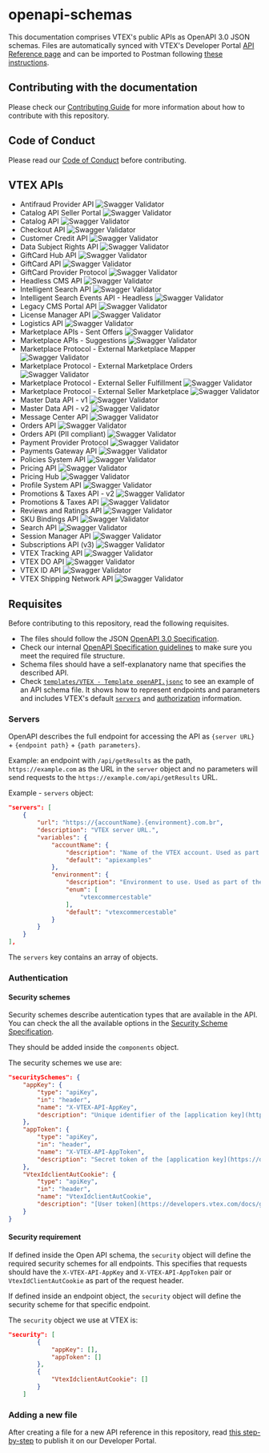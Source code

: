 # openapi-schemas

This documentation comprises VTEX's public APIs as OpenAPI 3.0 JSON schemas. Files are automatically synced with VTEX's Developer Portal [API Reference page](https://developers.vtex.com/docs/api-reference) and can be imported to Postman following [these instructions](https://learning.postman.com/docs/postman/collections/working-with-openAPI/).

## Contributing with the documentation

Please check our [Contributing Guide](CONTRIBUTING.md) for more information about how to contribute with this repository.

## Code of Conduct

Please read our [Code of Conduct](CODE_OF_CONDUCT.md) before contributing.

## VTEX APIs

- Antifraud Provider API ![Swagger Validator](https://img.shields.io/swagger/valid/3.0?specUrl=https://raw.githubusercontent.com/vtex/openapi-schemas/master/VTEX%2520-%2520Antifraud%2520Provider%2520API.json&label=OpenAPI)
- Catalog API Seller Portal ![Swagger Validator](https://img.shields.io/swagger/valid/3.0?specUrl=https%3A%2F%2Fraw.githubusercontent.com%2Fvtex%2Fopenapi-schemas%2Fmaster%2FVTEX%2520-%2520Catalog%2520API%2520Seller%2520Portal.json&label=OpenAPI)
- Catalog API ![Swagger Validator](https://img.shields.io/swagger/valid/3.0?specUrl=https%3A%2F%2Fraw.githubusercontent.com%2Fvtex%2Fopenapi-schemas%2Fmaster%2FVTEX%2520-%2520Catalog%2520API.json&label=OpenAPI)
- Checkout API ![Swagger Validator](https://img.shields.io/swagger/valid/3.0?specUrl=https%3A%2F%2Fraw.githubusercontent.com%2Fvtex%2Fopenapi-schemas%2Fmaster%2FVTEX%2520-%2520Checkout%2520API.json&label=OpenAPI)
- Customer Credit API ![Swagger Validator](https://img.shields.io/swagger/valid/3.0?specUrl=https%3A%2F%2Fraw.githubusercontent.com%2Fvtex%2Fopenapi-schemas%2Fmaster%2FVTEX%2520-%2520Customer%2520Credit%2520API.json&label=OpenAPI)
- Data Subject Rights API ![Swagger Validator](https://img.shields.io/swagger/valid/3.0?label=OpenAPI&specUrl=https%3A%2F%2Fraw.githubusercontent.com%2Fvtex%2Fopenapi-schemas%2Fmaster%2FVTEX%2520-%2520Data%2520Subject%2520Rights.json)
- GiftCard Hub API ![Swagger Validator](https://img.shields.io/swagger/valid/3.0?specUrl=https%3A%2F%2Fraw.githubusercontent.com%2Fvtex%2Fopenapi-schemas%2Fmaster%2FVTEX%2520-%2520GiftCard%2520Hub%2520API.json&label=OpenAPI)
- GiftCard API ![Swagger Validator](https://img.shields.io/swagger/valid/3.0?specUrl=https%3A%2F%2Fraw.githubusercontent.com%2Fvtex%2Fopenapi-schemas%2Fmaster%2FVTEX%2520-%2520Giftcard%2520API.json&label=OpenAPI)
- GiftCard Provider Protocol ![Swagger Validator](https://img.shields.io/swagger/valid/3.0?specUrl=https%3A%2F%2Fraw.githubusercontent.com%2Fvtex%2Fopenapi-schemas%2Fmaster%2FVTEX%2520-%2520Giftcard%2520Provider%2520Protocol.json&label=OpenAPI)
- Headless CMS API ![Swagger Validator](https://img.shields.io/swagger/valid/3.0?specUrl=https%3A%2F%2Fraw.githubusercontent.com%2Fvtex%2Fopenapi-schemas%2Fmaster%2FVTEX%2520-%2520Headless%2520CMS%2520API.json&label=OpenAPI)
- Intelligent Search API ![Swagger Validator](https://img.shields.io/swagger/valid/3.0?specUrl=https%3A%2F%2Fraw.githubusercontent.com%2Fvtex%2Fopenapi-schemas%2Fmaster%2FVTEX%2520-%2520Intelligent%2520Search%2520API.json)
- Intelligent Search Events API - Headless ![Swagger Validator](https://img.shields.io/swagger/valid/3.0?specUrl=https%3A%2F%2Fraw.githubusercontent.com%2Fvtex%2Fopenapi-schemas%2Fmaster%2FVTEX%2520-%2520Intelligent%2520Search%2520Events%2520API%2520-%2520Headless.json)
- Legacy CMS Portal API ![Swagger Validator](https://img.shields.io/swagger/valid/3.0?specUrl=https%3A%2F%2Fraw.githubusercontent.com%2Fvtex%2Fopenapi-schemas%2Fmaster%2FVTEX%2520-%2520Legacy%2520CMS%2520Portal%2520API.json)
- License Manager API ![Swagger Validator](https://img.shields.io/swagger/valid/3.0?specUrl=https%3A%2F%2Fraw.githubusercontent.com%2Fvtex%2Fopenapi-schemas%2Fmaster%2FVTEX%2520-%2520License%2520Manager%2520API.json&label=OpenAPI)
- Logistics API ![Swagger Validator](https://img.shields.io/swagger/valid/3.0?specUrl=https%3A%2F%2Fraw.githubusercontent.com%2Fvtex%2Fopenapi-schemas%2Fmaster%2FVTEX%2520-%2520Logistics%2520API.json&label=OpenAPI)
- Marketplace APIs - Sent Offers ![Swagger Validator](https://img.shields.io/swagger/valid/3.0?specUrl=https%3A%2F%2Fraw.githubusercontent.com%2Fvtex%2Fopenapi-schemas%2Fmaster%2FVTEX%2520-%2520Marketplace%2520APIs%2520-%2520Sent%2520Offers.json&label=OpenAPI)
- Marketplace APIs - Suggestions ![Swagger Validator](https://img.shields.io/swagger/valid/3.0?specUrl=https%3A%2F%2Fraw.githubusercontent.com%2Fvtex%2Fopenapi-schemas%2Fmaster%2FVTEX%2520-%2520Marketplace%2520APIs%2520-%2520Suggestions.json&label=OpenAPI)
- Marketplace Protocol - External Marketplace Mapper ![Swagger Validator](https://img.shields.io/swagger/valid/3.0?specUrl=https%3A%2F%2Fraw.githubusercontent.com%2Fvtex%2Fopenapi-schemas%2Fmaster%2FVTEX%2520-%2520Marketplace%2520Protocol%2520-%2520External%2520Marketplace%2520Mapper.json&label=OpenAPI)
- Marketplace Protocol - External Marketplace Orders ![Swagger Validator](https://img.shields.io/swagger/valid/3.0?specUrl=https%3A%2F%2Fraw.githubusercontent.com%2Fvtex%2Fopenapi-schemas%2Fmaster%2FVTEX%2520-%2520Marketplace%2520Protocol%2520-%2520External%2520Marketplace%2520Orders.json&label=OpenAPI)
- Marketplace Protocol - External Seller Fulfillment ![Swagger Validator](https://img.shields.io/swagger/valid/3.0?specUrl=https%3A%2F%2Fraw.githubusercontent.com%2Fvtex%2Fopenapi-schemas%2Fmaster%2FVTEX%2520-%2520Marketplace%2520Protocol%2520-%2520External%2520Seller%2520Fulfillment.json&label=OpenAPI)
- Marketplace Protocol - External Seller Marketplace ![Swagger Validator](https://img.shields.io/swagger/valid/3.0?specUrl=https%3A%2F%2Fraw.githubusercontent.com%2Fvtex%2Fopenapi-schemas%2Fmaster%2FVTEX%2520-%2520Marketplace%2520Protocol%2520-%2520External%2520Seller%2520Marketplace.json&label=OpenAPI)
- Master Data API - v1 ![Swagger Validator](https://img.shields.io/swagger/valid/3.0?specUrl=https%3A%2F%2Fraw.githubusercontent.com%2Fvtex%2Fopenapi-schemas%2Fmaster%2FVTEX%2520-%2520MasterData%2520API%2520-%2520v10.2.json&label=OpenAPI)
- Master Data API - v2 ![Swagger Validator](https://img.shields.io/swagger/valid/3.0?specUrl=https%3A%2F%2Fraw.githubusercontent.com%2Fvtex%2Fopenapi-schemas%2Fmaster%2FVTEX%2520-%2520Master%2520Data%2520API%2520-%2520v2.json&label=OpenAPI)
- Message Center API ![Swagger Validator](https://img.shields.io/swagger/valid/3.0?specUrl=https%3A%2F%2Fraw.githubusercontent.com%2Fvtex%2Fopenapi-schemas%2Fmaster%2FVTEX%2520-%2520Message%2520Center%2520API.json&label=OpenAPI)
- Orders API ![Swagger Validator](https://img.shields.io/swagger/valid/3.0?specUrl=https%3A%2F%2Fraw.githubusercontent.com%2Fvtex%2Fopenapi-schemas%2Fmaster%2FVTEX%2520-%2520Orders%2520API.json&label=OpenAPI)
- Orders API (PII compliant) ![Swagger Validator](https://img.shields.io/swagger/valid/3.0?specUrl=https%3A%2F%2Fraw.githubusercontent.com%2Fvtex%2Fopenapi-schemas%2Fmaster%2FVTEX%2520-%2520Orders%2520API%2520%28PII%2520version%29.json&label=OpenAPI)
- Payment Provider Protocol ![Swagger Validator](https://img.shields.io/swagger/valid/3.0?label=OpenAPI&specUrl=https%3A%2F%2Fraw.githubusercontent.com%2Fvtex%2Fopenapi-schemas%2Fmaster%2FVTEX%2520-%2520Payment%2520Provider%2520Protocol.json)
- Payments Gateway API ![Swagger Validator](https://img.shields.io/swagger/valid/3.0?label=OpenAPI&specUrl=https%3A%2F%2Fraw.githubusercontent.com%2Fvtex%2Fopenapi-schemas%2Fmaster%2FVTEX%2520-%2520Payments%2520Gateway%2520API.json)
- Policies System API ![Swagger Validator](https://img.shields.io/swagger/valid/3.0?label=OpenAPI&specUrl=https%3A%2F%2Fraw.githubusercontent.com%2Fvtex%2Fopenapi-schemas%2Fmaster%2FVTEX%2520-%2520Policies%2520System%2520API.json)
- Pricing API ![Swagger Validator](https://img.shields.io/swagger/valid/3.0?label=OpenAPI&specUrl=https%3A%2F%2Fraw.githubusercontent.com%2Fvtex%2Fopenapi-schemas%2Fmaster%2FVTEX%2520-%2520Pricing%2520API.json)
- Pricing Hub ![Swagger Validator](https://img.shields.io/swagger/valid/3.0?label=OpenAPI&specUrl=https%3A%2F%2Fraw.githubusercontent.com%2Fvtex%2Fopenapi-schemas%2Fmaster%2FVTEX%2520-%2520Pricing%2520Hub.json)
- Profile System API ![Swagger Validator](https://img.shields.io/swagger/valid/3.0?label=OpenAPI&specUrl=https%3A%2F%2Fraw.githubusercontent.com%2Fvtex%2Fopenapi-schemas%2Fmaster%2FVTEX%2520-%2520Profile%2520System.json)
- Promotions & Taxes API - v2 ![Swagger Validator](https://img.shields.io/swagger/valid/3.0?label=OpenAPI&specUrl=https%3A%2F%2Fraw.githubusercontent.com%2Fvtex%2Fopenapi-schemas%2Fmaster%2FVTEX%2520-%2520Promotions%2520%2526%2520Taxes%2520API%2520-%2520v2.json)
- Promotions & Taxes API ![Swagger Validator](https://img.shields.io/swagger/valid/3.0?label=OpenAPI&specUrl=https://raw.githubusercontent.com/vtex/openapi-schemas/master/VTEX%2520-%2520Promotions%2520%26%2520Taxes%2520API.json)
- Reviews and Ratings API ![Swagger Validator](https://img.shields.io/swagger/valid/3.0?label=OpenAPI&specUrl=https%3A%2F%2Fraw.githubusercontent.com%2Fvtex%2Fopenapi-schemas%2Fmaster%2FVTEX%2520-%2520Reviews%2520and%2520Ratings%2520API.json)
- SKU Bindings API ![Swagger Validator](https://img.shields.io/swagger/valid/3.0?label=OpenAPI&specUrl=https%3A%2F%2Fraw.githubusercontent.com%2Fvtex%2Fopenapi-schemas%2Fmaster%2FVTEX%2520-%2520SKU%2520Bindings%2520API.json)
- Search API ![Swagger Validator](https://img.shields.io/swagger/valid/3.0?label=OpenAPI&specUrl=https%3A%2F%2Fraw.githubusercontent.com%2Fvtex%2Fopenapi-schemas%2Fmaster%2FVTEX%2520-%2520Search%2520API.json)
- Session Manager API ![Swagger Validator](https://img.shields.io/swagger/valid/3.0?label=OpenAPI&specUrl=https%3A%2F%2Fraw.githubusercontent.com%2Fvtex%2Fopenapi-schemas%2Fmaster%2FVTEX%2520-%2520Session%2520Manager%2520API.json)
- Subscriptions API (v3) ![Swagger Validator](https://img.shields.io/swagger/valid/3.0?label=OpenAPI&specUrl=https%3A%2F%2Fraw.githubusercontent.com%2Fvtex%2Fopenapi-schemas%2Fmaster%2FVTEX%2520-%2520Subscriptions%2520API%2520%28v3%29.json)
- VTEX Tracking API ![Swagger Validator](https://img.shields.io/swagger/valid/3.0?label=OpenAPI&specUrl=https%3A%2F%2Fraw.githubusercontent.com%2Fvtex%2Fopenapi-schemas%2Fmaster%2FVTEX%2520-%2520Tracking.json)
- VTEX DO API ![Swagger Validator](https://img.shields.io/swagger/valid/3.0?label=OpenAPI&specUrl=https%3A%2F%2Fraw.githubusercontent.com%2Fvtex%2Fopenapi-schemas%2Fmaster%2FVTEX%2520-%2520VTEX%2520Do%2520API.json)
- VTEX ID API ![Swagger Validator](https://img.shields.io/swagger/valid/3.0?label=OpenAPI&specUrl=https%3A%2F%2Fraw.githubusercontent.com%2Fvtex%2Fopenapi-schemas%2Fmaster%2FVTEX%2520-%2520VTEX%2520ID%2520API.json)
- VTEX Shipping Network API ![Swagger Validator](https://img.shields.io/swagger/valid/3.0?label=OpenAPI&specUrl=https%3A%2F%2Fraw.githubusercontent.com%2Fvtex%2Fopenapi-schemas%2Fmaster%2FVTEX%2520-%2520VTEX%2520Shipping%2520Network%2520API.json)

## Requisites

Before contributing to this repository, read the following requisites.

- The files should follow the JSON [OpenAPI 3.0 Specification](https://github.com/OAI/OpenAPI-Specification/blob/master/versions/3.0.0.md).
- Check our internal [OpenAPI Specification guidelines](https://www.notion.so/vtexhandbook/OpenAPI-Specification-guidelines-e3a681454798496292d6648e184a156e#344d2fc637c146ffa2ed61a119aa39ee) to make sure you meet the required file structure.
- Schema files should have a self-explanatory name that specifies the described API.
- Check [`templates/VTEX - Template openAPI.jsonc`](https://github.com/vtex/openapi-schemas/blob/master/templates/VTEX%20-%20Template%20openAPI.jsonc) to see an example of an API schema file. It shows how to represent endpoints and parameters and includes VTEX's default [`servers`](#servers) and [authorization](#authorization) information.

### Servers

OpenAPI describes the full endpoint for accessing the API as `{server URL}` + `{endpoint path}` + `{path parameters}`.

Example: an endpoint with `/api/getResults` as the path, `https://example.com` as the URL in the `server` object and no parameters will send requests to the `https://example.com/api/getResults` URL.

Example - `servers` object:

```json
"servers": [
    {
        "url": "https://{accountName}.{environment}.com.br",
        "description": "VTEX server URL.",
        "variables": {
            "accountName": {
                "description": "Name of the VTEX account. Used as part of the URL.",
                "default": "apiexamples"
            },
            "environment": {
                "description": "Environment to use. Used as part of the URL.",
                "enum": [
                    "vtexcommercestable"
                ],
                "default": "vtexcommercestable"
            }
        }
    }
],
```

The `servers` key contains an array of objects.

### Authentication

#### Security schemes

Security schemes describe autentication types that are available in the API. You can check the all the available options in the [Security Scheme Specification](http://spec.openapis.org/oas/v3.0.0#security-scheme-object).

They should be added inside the `components` object.

The security schemes we use are:

```json
"securitySchemes": {
    "appKey": {
        "type": "apiKey",
        "in": "header",
        "name": "X-VTEX-API-AppKey",
        "description": "Unique identifier of the [application key](https://developers.vtex.com/docs/guides/api-authentication-using-application-keys)."
    },
    "appToken": {
        "type": "apiKey",
        "in": "header",
        "name": "X-VTEX-API-AppToken",
        "description": "Secret token of the [application key](https://developers.vtex.com/docs/guides/api-authentication-using-application-keys)."
    },
    "VtexIdclientAutCookie": {
        "type": "apiKey",
        "in": "header",
        "name": "VtexIdclientAutCookie",
        "description": "[User token](https://developers.vtex.com/docs/guides/api-authentication-using-user-tokens), valid for 24 hours."
    }
}
```

#### Security requirement

If defined inside the Open API schema, the `security` object will define the required security schemes for all endpoints. This specifies that requests should have the `X-VTEX-API-AppKey` and `X-VTEX-API-AppToken` pair or `VtexIdClientAutCookie` as part of the request header.

If defined inside an endpoint object, the `security` object will define the security scheme for that specific endpoint.

The `security` object we use at VTEX is:

```json
"security": [
        {
            "appKey": [],
            "appToken": []
        },
        {
            "VtexIdclientAutCookie": []
        }
    ]
```

### Adding a new file

After creating a file for a new API reference in this repository, read [this step-by-step](https://github.com/vtexdocs/dev-portal-content#how-to-publish-a-new-api-reference-and-add-it-to-navigation) to publish it on our Developer Portal.
